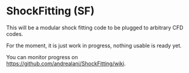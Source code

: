 ShockFitting (SF)
============

This will be a modular shock fitting code to be plugged to arbitrary CFD codes.

For the moment, it is just work in progress, nothing usable is ready yet.

You can monitor progress on https://github.com/andrealani/ShockFitting/wiki.
